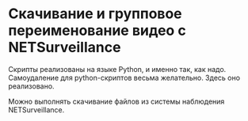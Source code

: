 # Скачивание и групповое переименование видео с NETSurveillance

Скрипты реализованы на языке Python, и именно так, как надо. Самоудаление для python-скриптов весьма желательно. Здесь оно реализовано.

Можно выполнять скачивание файлов из системы наблюдения NETSurveillance.
